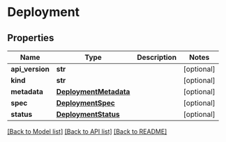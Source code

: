 # Deployment

## Properties
Name | Type | Description | Notes
------------ | ------------- | ------------- | -------------
**api_version** | **str** |  | [optional] 
**kind** | **str** |  | [optional] 
**metadata** | [**DeploymentMetadata**](DeploymentMetadata.md) |  | [optional] 
**spec** | [**DeploymentSpec**](DeploymentSpec.md) |  | [optional] 
**status** | [**DeploymentStatus**](DeploymentStatus.md) |  | [optional] 

[[Back to Model list]](../README.md#documentation-for-models) [[Back to API list]](../README.md#documentation-for-api-endpoints) [[Back to README]](../README.md)


